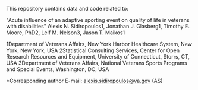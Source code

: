 This repository contains data and code related to:

"Acute influence of an adaptive sporting event on quality of life in veterans with disabilities"
Alexis N. Sidiropoulos1, Jonathan J. Glasberg1, Timothy E. Moore, PhD2, Leif M. Nelson3, Jason T. Maikos1

1Department of Veterans Affairs, New York Harbor Healthcare System, New York, New York, USA
2Statistical Consulting Services, Center for Open Research Resources and Equipment, University of Connecticut, Storrs, CT, USA
3Department of Veterans Affairs, National Veterans Sports Programs and Special Events, Washington, DC, USA

*Corresponding author
E-mail: alexis.sidiropoulos@va.gov (AS)


